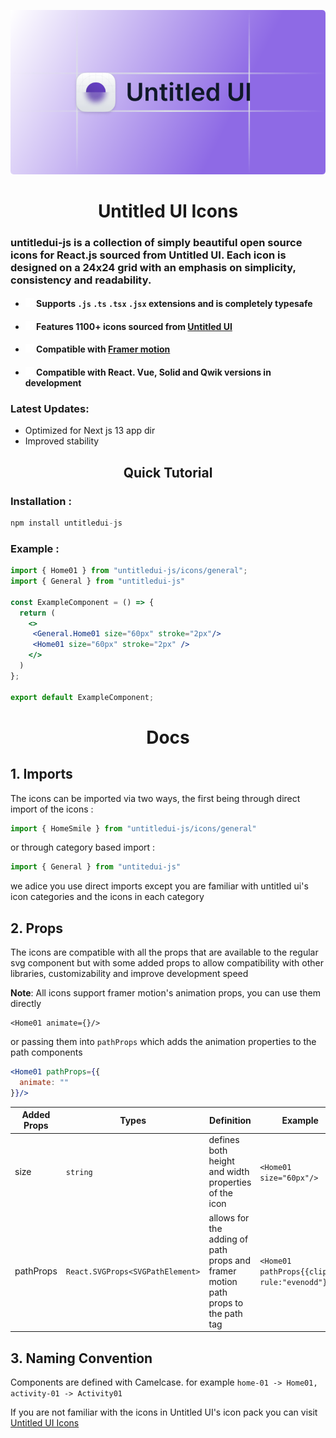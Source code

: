 ![Masterhead](./public/logo.png)

<h1 align="center" >Untitled UI Icons</h1>

### untitledui-js is a collection of simply beautiful open source icons for React.js sourced from Untitled UI. Each icon is designed on a 24x24 grid with an emphasis on simplicity, consistency and readability.

- #### <img src="./public/check.svg" width="14px" height="14px"/> Supports `.js` `.ts` `.tsx` `.jsx` extensions and is completely typesafe
- #### <img src="./public/check.svg" width="14px" height="14px"/> Features **1100+** icons sourced from [Untitled UI](https://www.untitledui.com/icons)
- #### <img src="./public/check.svg" width="14px" height="14px"/> Compatible with [Framer motion](https://www.framer.com)
- #### <img src="./public/check.svg" width="14px" height="14px"/> Compatible with React. Vue, Solid and Qwik versions in development

### Latest Updates:
- Optimized for Next js 13 app dir
- Improved stability


<h2 align="center">Quick Tutorial</h2>

 ### Installation :

```js
npm install untitledui-js
```

### Example :

```jsx
import { Home01 } from "untitledui-js/icons/general";
import { General } from "untitledui-js"

const ExampleComponent = () => {
  return (
    <>
     <General.Home01 size="60px" stroke="2px"/>
     <Home01 size="60px" stroke="2px" />
    </>
  )
};

export default ExampleComponent;
```


<h1 align="center">Docs</h1>

## 1. Imports  
The icons can be imported via two ways, the first being through direct import of the icons :
   ```jsx
   import { HomeSmile } from "untitledui-js/icons/general"
   ```
   or through category based import :
   ```jsx
   import { General } from "untitedui-js"
   ```
   we adice you use direct imports except you are familiar with untitled ui's icon categories and the icons in each category
## 2. Props 
The icons are compatible with all the props that are available to the regular svg component but with some added props to allow compatibility with other libraries, customizability and improve development speed  

**Note**: All icons support framer motion's animation props, you can use them directly 
```tsx
<Home01 animate={}/>
```
or passing them into `pathProps` which adds the animation properties to the path components

```jsx
<Home01 pathProps={{
  animate: ""
}}/>
```

<div align="center">

Added Props|Types| Definition|Example|
|----|-----|-----------|-------|
size | `string` | defines both height and width properties of the icon | `<Home01 size="60px"/>`
pathProps | `React.SVGProps<SVGPathElement>` | allows for the adding of path props and framer motion path props to the path tag | `<Home01 pathProps{{clip-rule:"evenodd"}}/>` 

</div>


## 3. Naming Convention 
Components are defined with Camelcase. for example `home-01 -> Home01, activity-01 -> Activity01`

If you are not familiar with the icons in Untitled UI's icon pack you can visit [Untitled UI Icons]("https://www.untitleduiicons.com")
